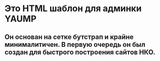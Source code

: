 # Это HTML шаблон для админки YAUMP

## Он основан на сетке бутстрап и крайне минималитичен. В первую очередь он был создан для быстрого построения сайтов НКО.
